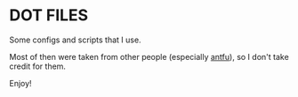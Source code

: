 # DOT FILES

Some configs and scripts that I use.

Most of then were taken from other people (especially [antfu](https://www.github.com/antfu)), so I don't take credit for them.

Enjoy!
